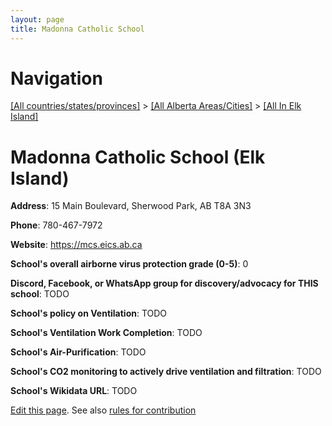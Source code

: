```yaml
---
layout: page
title: Madonna Catholic School
---
```

# Navigation

[[All countries/states/provinces]](../../..) > [[All Alberta Areas/Cities]](../..) > [[All In Elk Island]](..)

# Madonna Catholic School (Elk Island)

**Address**: 15 Main Boulevard, Sherwood Park, AB T8A 3N3

**Phone**: 780-467-7972

**Website**: <https://mcs.eics.ab.ca>

**School's overall airborne virus protection grade (0-5)**: 0

**Discord, Facebook, or WhatsApp group for discovery/advocacy for THIS school**: TODO

**School's policy on Ventilation**: TODO

**School's Ventilation Work Completion**: TODO

**School's Air-Purification**: TODO

**School's CO2 monitoring to actively drive ventilation and filtration**: TODO

**School's Wikidata URL**: TODO


[Edit this page](https://github.com/ventilate-schools/AB/edit/main/./Elk_Island/Madonna_Catholic_School.md). See also [rules for contribution](../../../contribution-rules/)